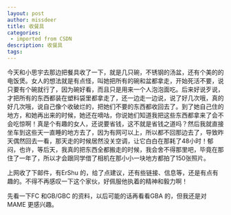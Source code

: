 ```yaml
---
layout: post
author: missdeer
title: 收餐具
categories: 
 - imported from CSDN
description: 收餐具
tags: 
---
```


今天和小思宇去那边把餐具收了一下，就是几只碗，不锈钢的汤盆，还有个美的的电饭煲。女人的想法就是有点怪，叫她把所有的碗和盆都拿走，开始死活不要，说只要有个碗就行了，因为碗好看，而且只是用来一个人泡泡面吃。后来好说歹说，才把所有的东西都装在塑料袋里都拿走了，还一边走一边说，说了好几次哦，真的好几次哦，说自己像个收破烂的，把她们不要的东西都收回去了。到了她自己住的地方，和她再出来的时候，她还在嘀咕，你说她们知道我把这些东西都拿来了会不会吃惊啊！真是个有趣的女人，还说要省钱，这不就是省钱之道吗？然后我就直接坐车到这些天一直睡的地方去了，因为有网可以上，所以都不回那边去了，导致昨天偶然回去一看，那天走的时候居然没关空调，让它白白在那耗了48小时！郁闷，也许，等后天，我真的把东西全都搬走的时候，我会舍不得那里吧，毕竟在那住了一年了，所以才会跟同学借了相机在那小小一块地方都拍了150张照片。

上网收了下邮件，有ErShu 的，给了点建议，还有些链接、信息等，还是有点有趣的。不得不再感叹一下这个家伙，好佩服他执着的精神和毅力啊！

先看一下FC 和GB/GBC 的资料，以后可能的话再看看GBA 的，但我还是对MAME 更感兴趣。

